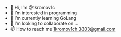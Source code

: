 - 👋 Hi, I’m @1kromov1c
- 👀 I’m interested in programming
- 🌱 I’m currently learning GoLang 
- 💞️ I’m looking to collaborate on ...
- 📫 How to reach me 1kromov1ch.3303@gmail.com

<!---
1kromov1c/1kromov1c is a ✨ special ✨ repository because its `README.md` (this file) appears on your GitHub profile.
You can click the Preview link to take a look at your changes.
--->
